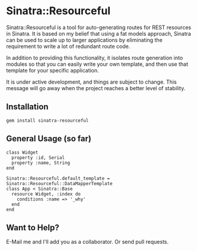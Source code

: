 Sinatra::Resourceful
===

Sinatra::Resourceful is a tool for auto-generating routes for REST resources in Sinatra. It is based on my belief that using a fat models approach, Sinatra can be used to scale up to larger applications by eliminating the requirement to write a lot of redundant route code.

In addition to providing this functionality, it isolates route generation into modules so that you can easily write your own template, and then use that template for your specific application.

It is under active development, and things are subject to change. This message will go away when the project reaches a better level of stability.

Installation
---

    gem install sinatra-resourceful

General Usage (so far)
--- 
    class Widget
      property :id, Serial
      property :name, String
    end

    Sinatra::Resourceful.default_template = Sinatra::Resourceful::DataMapperTemplate
    class App < Sinatra::Base
      resource Widget, :index do
        conditions :name => '_why'
      end
    end

Want to Help?
---
E-Mail me and I'll add you as a collaborator. Or send pull requests.
